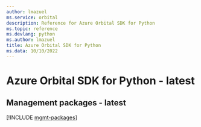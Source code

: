 ```yaml
---
author: lmazuel
ms.service: orbital
description: Reference for Azure Orbital SDK for Python
ms.topic: reference
ms.devlang: python
ms.author: lmazuel
title: Azure Orbital SDK for Python
ms.data: 10/10/2022
---
```

# Azure Orbital SDK for Python - latest

## Management packages - latest
[!INCLUDE [mgmt-packages](orbital-mgmt-index.md)]